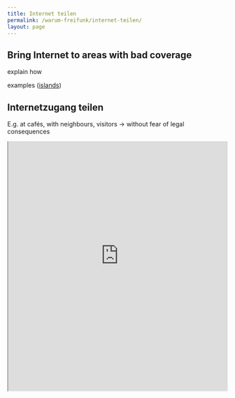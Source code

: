 ```yaml
---
title: Internet teilen
permalink: /warum-freifunk/internet-teilen/
layout: page
---
```


Bring Internet to areas with bad coverage
-------------------------------------
explain how

examples ([islands](http://freifunk.net/blog/2014/08/wlan-ohne-stromkabel-freifunk-fuer-die-insel/))

Internetzugang teilen
-------------------

E.g. at cafés, with neighbours, visitors -> without fear of legal consequences


<div style="width:100%; height:600px; overflow:hidden; position: relative">
	<iframe src="http://map.darmstadt.freifunk.net" style="position:absolute; width:100%; height:600px; top:-30px">
	</iframe>
</div>

